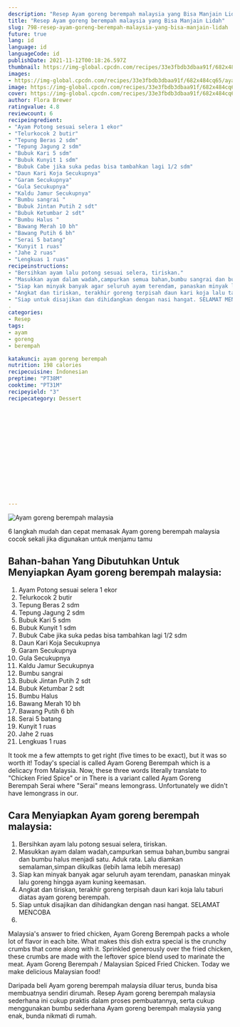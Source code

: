 ```yaml
---
description: "Resep Ayam goreng berempah malaysia yang Bisa Manjain Lidah"
title: "Resep Ayam goreng berempah malaysia yang Bisa Manjain Lidah"
slug: 798-resep-ayam-goreng-berempah-malaysia-yang-bisa-manjain-lidah
future: true
lang: id
language: id
languageCode: id
publishDate: 2021-11-12T00:18:26.597Z 
thumbnail: https://img-global.cpcdn.com/recipes/33e3fbdb3dbaa91f/682x484cq65/ayam-goreng-berempah-malaysia-foto-resep-utama.png
images:
- https://img-global.cpcdn.com/recipes/33e3fbdb3dbaa91f/682x484cq65/ayam-goreng-berempah-malaysia-foto-resep-utama.png
image: https://img-global.cpcdn.com/recipes/33e3fbdb3dbaa91f/682x484cq65/ayam-goreng-berempah-malaysia-foto-resep-utama.png
cover: https://img-global.cpcdn.com/recipes/33e3fbdb3dbaa91f/682x484cq65/ayam-goreng-berempah-malaysia-foto-resep-utama.png
author: Flora Brewer
ratingvalue: 4.8
reviewcount: 6
recipeingredient:
- "Ayam Potong sesuai selera 1 ekor"
- "Telurkocok 2 butir"
- "Tepung Beras 2 sdm"
- "Tepung Jagung 2 sdm"
- "Bubuk Kari 5 sdm"
- "Bubuk Kunyit 1 sdm"
- "Bubuk Cabe jika suka pedas bisa tambahkan lagi 1/2 sdm"
- "Daun Kari Koja Secukupnya"
- "Garam Secukupnya"
- "Gula Secukupnya"
- "Kaldu Jamur Secukupnya"
- "Bumbu sangrai "
- "Bubuk Jintan Putih 2 sdt"
- "Bubuk Ketumbar 2 sdt"
- "Bumbu Halus "
- "Bawang Merah 10 bh"
- "Bawang Putih 6 bh"
- "Serai 5 batang"
- "Kunyit 1 ruas"
- "Jahe 2 ruas"
- "Lengkuas 1 ruas"
recipeinstructions:
- "Bersihkan ayam lalu potong sesuai selera, tiriskan."
- "Masukkan ayam dalam wadah,campurkan semua bahan,bumbu sangrai dan bumbu halus menjadi satu. Aduk rata. Lalu diamkan semalaman,simpan dikulkas (lebih lama lebih meresap)"
- "Siap kan minyak banyak agar seluruh ayam terendam, panaskan minyak lalu goreng hingga ayam kuning keemasan."
- "Angkat dan tiriskan, terakhir goreng terpisah daun kari koja lalu taburi diatas ayam goreng berempah."
- "Siap untuk disajikan dan dihidangkan dengan nasi hangat. SELAMAT MENCOBA"
. 
categories:
- Resep
tags:
- ayam
- goreng
- berempah

katakunci: ayam goreng berempah 
nutrition: 198 calories
recipecuisine: Indonesian
preptime: "PT38M"
cooktime: "PT31M"
recipeyield: "3"
recipecategory: Dessert


     
    
    
    
    
    
    
    
    
    
    
      
    
---
```



![Ayam goreng berempah malaysia](https://img-global.cpcdn.com/recipes/33e3fbdb3dbaa91f/682x484cq65/ayam-goreng-berempah-malaysia-foto-resep-utama.png)

6 langkah mudah dan cepat memasak  Ayam goreng berempah malaysia cocok sekali jika digunakan untuk menjamu tamu

<!--inarticleads1-->

## Bahan-bahan Yang Dibutuhkan Untuk Menyiapkan Ayam goreng berempah malaysia:

1. Ayam Potong sesuai selera 1 ekor
1. Telurkocok 2 butir
1. Tepung Beras 2 sdm
1. Tepung Jagung 2 sdm
1. Bubuk Kari 5 sdm
1. Bubuk Kunyit 1 sdm
1. Bubuk Cabe jika suka pedas bisa tambahkan lagi 1/2 sdm
1. Daun Kari Koja Secukupnya
1. Garam Secukupnya
1. Gula Secukupnya
1. Kaldu Jamur Secukupnya
1. Bumbu sangrai 
1. Bubuk Jintan Putih 2 sdt
1. Bubuk Ketumbar 2 sdt
1. Bumbu Halus 
1. Bawang Merah 10 bh
1. Bawang Putih 6 bh
1. Serai 5 batang
1. Kunyit 1 ruas
1. Jahe 2 ruas
1. Lengkuas 1 ruas

It took me a few attempts to get right (five times to be exact), but it was so worth it! Today&#39;s special is called Ayam Goreng Berempah which is a delicacy from Malaysia. Now, these three words literally translate to &#34;Chicken Fried Spice&#34; or in There is a variant called Ayam Goreng Berempah Serai where &#34;Serai&#34; means lemongrass. Unfortunately we didn&#39;t have lemongrass in our. 

<!--inarticleads2-->

## Cara Menyiapkan Ayam goreng berempah malaysia:

1. Bersihkan ayam lalu potong sesuai selera, tiriskan.
1. Masukkan ayam dalam wadah,campurkan semua bahan,bumbu sangrai dan bumbu halus menjadi satu. Aduk rata. Lalu diamkan semalaman,simpan dikulkas (lebih lama lebih meresap)
1. Siap kan minyak banyak agar seluruh ayam terendam, panaskan minyak lalu goreng hingga ayam kuning keemasan.
1. Angkat dan tiriskan, terakhir goreng terpisah daun kari koja lalu taburi diatas ayam goreng berempah.
1. Siap untuk disajikan dan dihidangkan dengan nasi hangat. SELAMAT MENCOBA
1. 


Malaysia&#39;s answer to fried chicken, Ayam Goreng Berempah packs a whole lot of flavor in each bite. What makes this dish extra special is the crunchy crumbs that come along with it. Sprinkled generously over the fried chicken, these crumbs are made with the leftover spice blend used to marinate the meat. Ayam Goreng Berempah / Malaysian Spiced Fried Chicken. Today we make delicious Malaysian food! 

Daripada   beli  Ayam goreng berempah malaysia  diluar terus, bunda  bisa membuatnya sendiri dirumah. Resep  Ayam goreng berempah malaysia  sederhana ini cukup praktis dalam proses pembuatannya, serta cukup menggunakan bumbu sederhana  Ayam goreng berempah malaysia  yang enak, bunda nikmati di rumah.
